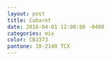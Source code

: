 ```yaml
---
layout: post
title: Cabaret
date: 2016-04-01 12:00:00 -0400
categories: mix
color: CB3373
pantone: 18-2140 TCX
---
```


